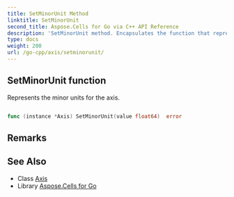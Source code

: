 ```yaml
---
title: SetMinorUnit Method 
linktitle: SetMinorUnit
second_title: Aspose.Cells for Go via C++ API Reference
description: 'SetMinorUnit method. Encapsulates the function that represents setminorunit in Go.'
type: docs
weight: 200
url: /go-cpp/axis/setminorunit/
---
```


## SetMinorUnit function

Represents the minor units for the axis.

```go

func (instance *Axis) SetMinorUnit(value float64)  error

```

## Remarks


## See Also

* Class [Axis](../)
* Library [Aspose.Cells for Go](../../)
